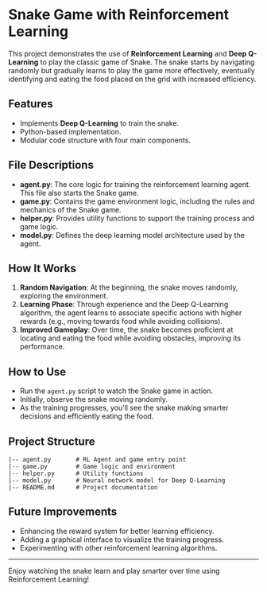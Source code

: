 # Snake Game with Reinforcement Learning

This project demonstrates the use of **Reinforcement Learning** and **Deep Q-Learning** to play the classic game of Snake. The snake starts by navigating randomly but gradually learns to play the game more effectively, eventually identifying and eating the food placed on the grid with increased efficiency.

## Features
- Implements **Deep Q-Learning** to train the snake.
- Python-based implementation.
- Modular code structure with four main components.

## File Descriptions
- **agent.py**: The core logic for training the reinforcement learning agent. This file also starts the Snake game.
- **game.py**: Contains the game environment logic, including the rules and mechanics of the Snake game.
- **helper.py**: Provides utility functions to support the training process and game logic.
- **model.py**: Defines the deep learning model architecture used by the agent.

## How It Works
1. **Random Navigation**: At the beginning, the snake moves randomly, exploring the environment.
2. **Learning Phase**: Through experience and the Deep Q-Learning algorithm, the agent learns to associate specific actions with higher rewards (e.g., moving towards food while avoiding collisions).
3. **Improved Gameplay**: Over time, the snake becomes proficient at locating and eating the food while avoiding obstacles, improving its performance.


## How to Use
- Run the `agent.py` script to watch the Snake game in action.
- Initially, observe the snake moving randomly.
- As the training progresses, you'll see the snake making smarter decisions and efficiently eating the food.

## Project Structure
```
|-- agent.py       # RL Agent and game entry point
|-- game.py        # Game logic and environment
|-- helper.py      # Utility functions
|-- model.py       # Neural network model for Deep Q-Learning
|-- README.md      # Project documentation
```

## Future Improvements
- Enhancing the reward system for better learning efficiency.
- Adding a graphical interface to visualize the training progress.
- Experimenting with other reinforcement learning algorithms.

---

Enjoy watching the snake learn and play smarter over time using Reinforcement Learning!


